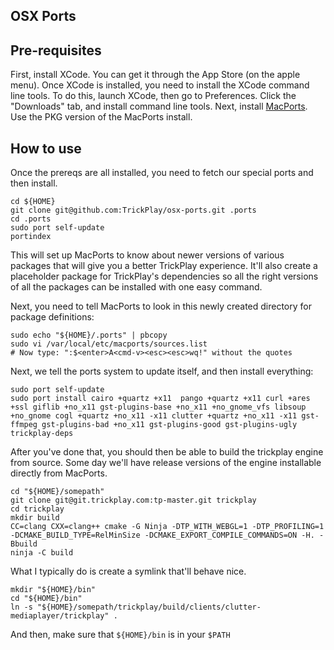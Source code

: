OSX Ports
---------

Pre-requisites
--------------

First, install XCode.  You can get it through the App Store (on the apple menu).
Once XCode is installed, you need to install the XCode command line tools.  To do this, launch XCode, then go to Preferences.  Click the "Downloads" tab, and install command line tools.
Next, install [MacPorts][mp].  Use the PKG version of the MacPorts install.

[mp]: http://www.macports.org/install.php


How to use
----------

Once the prereqs are all installed, you need to fetch our special ports and then install.

    cd ${HOME}
    git clone git@github.com:TrickPlay/osx-ports.git .ports
    cd .ports
    sudo port self-update
    portindex

This will set up MacPorts to know about newer versions of various packages that will give you a better TrickPlay experience.  It'll also create a placeholder package for TrickPlay's dependencies so all the right versions of all the packages can be installed with one easy command.

Next, you need to tell MacPorts to look in this newly created directory for package definitions:

    sudo echo "${HOME}/.ports" | pbcopy
    sudo vi /var/local/etc/macports/sources.list
    # Now type: ":$<enter>A<cmd-v><esc><esc>wq!" without the quotes

Next, we tell the ports system to update itself, and then install everything:

    sudo port self-update
    sudo port install cairo +quartz +x11  pango +quartz +x11 curl +ares +ssl giflib +no_x11 gst-plugins-base +no_x11 +no_gnome_vfs libsoup +no_gnome cogl +quartz +no_x11 -x11 clutter +quartz +no_x11 -x11 gst-ffmpeg gst-plugins-bad +no_x11 gst-plugins-good gst-plugins-ugly trickplay-deps

After you've done that, you should then be able to build the trickplay engine from source.  Some day we'll have release versions of the engine installable directly from MacPorts.

    cd "${HOME}/somepath"
    git clone git@git.trickplay.com:tp-master.git trickplay
    cd trickplay
    mkdir build
    CC=clang CXX=clang++ cmake -G Ninja -DTP_WITH_WEBGL=1 -DTP_PROFILING=1 -DCMAKE_BUILD_TYPE=RelMinSize -DCMAKE_EXPORT_COMPILE_COMMANDS=ON -H. -Bbuild
    ninja -C build

What I typically do is create a symlink that'll behave nice.

    mkdir "${HOME}/bin"
    cd "${HOME}/bin"
    ln -s "${HOME}/somepath/trickplay/build/clients/clutter-mediaplayer/trickplay" .

And then, make sure that `${HOME}/bin` is in your `$PATH`
